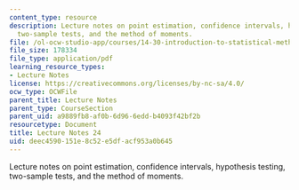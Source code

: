 ```yaml
---
content_type: resource
description: Lecture notes on point estimation, confidence intervals, hypothesis testing,
  two-sample tests, and the method of moments.
file: /ol-ocw-studio-app/courses/14-30-introduction-to-statistical-methods-in-economics-spring-2009/deec4590151e8c52e5dfacf953a0b645_MIT14_30s09_lec24.pdf
file_size: 178334
file_type: application/pdf
learning_resource_types:
- Lecture Notes
license: https://creativecommons.org/licenses/by-nc-sa/4.0/
ocw_type: OCWFile
parent_title: Lecture Notes
parent_type: CourseSection
parent_uid: a9889fb8-af0b-6d96-6edd-b4093f42bf2b
resourcetype: Document
title: Lecture Notes 24
uid: deec4590-151e-8c52-e5df-acf953a0b645
---
```

Lecture notes on point estimation, confidence intervals, hypothesis testing, two-sample tests, and the method of moments.